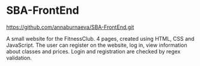 # SBA-FrontEnd
https://github.com/annaburnaeva/SBA-FrontEnd.git

A small website for the FitnessClub.
4 pages, created using HTML, CSS and JavaScript.
The user can register on the website, log in, view information about classes and prices.
Login and registration are checked by regex validation.
